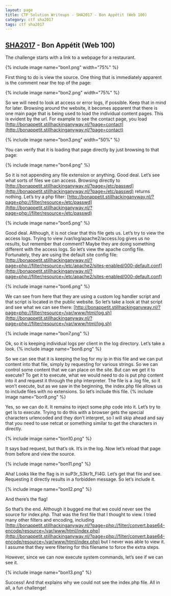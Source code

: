 ```yaml
---
layout: page
title: CTF Solution Writeups - SHA2017 - Bon Appétit (Web 100)
category: ctf sha2017
tags: ctf sha2017
---
```


[SHA2017](https://ctf.sha2017.org/home) - Bon Appétit (Web 100)
------
The challenge starts with a link to a webpage for a restaurant. 

{% include image name="bon1.png" width="75%" %}

First thing to do is view the source. One thing that is immediately apparent is the comment near the top of the page:

{% include image name="bon2.png" width="75%" %} 

So we will need to look at access or error logs, if possible. Keep that in mind for later. Browsing around the website, it becomes apparent that there is one main page that is being used to load the individual content pages. This is evident by the url. For example to see the contact page, you load [http://bonappetit.stillhackinganyway.nl/?page=contact](http://bonappetit.stillhackinganyway.nl/?page=contact)

{% include image name="bon3.png" width="50%" %} 


You can verify that it is loading that page directly by just browsing to that page:

{% include image name="bon4.png" %}



So it is not appending any file extension or anything. Good deal. Let’s see what sorts of files we can access. Browsing directly to [http://bonappetit.stillhackinganyway.nl/?page=/etc/passwd](http://bonappetit.stillhackinganyway.nl/?page=/etc/passwd) returns nothing. Let’s try a php filter: [http://bonappetit.stillhackinganyway.nl/?page=php://filter/resource=/etc/passwd](http://bonappetit.stillhackinganyway.nl/?page=php://filter/resource=/etc/passwd) 

{% include image name="bon5.png" %}




Good deal. Although, it is not clear that this file gets us. Let’s try to view the access logs. Trying to view /var/log/apache2/access.log gives us no results, but remember that comment? Maybe they are doing something different with the access logs. So let’s view the apache config file. Fortunately, they are using the default site config file: [http://bonappetit.stillhackinganyway.nl/?page=php://filter/resource=/etc/apache2/sites-enabled/000-default.conf](http://bonappetit.stillhackinganyway.nl/?page=php://filter/resource=/etc/apache2/sites-enabled/000-default.conf)

{% include image name="bon6.png" %}




We can see from here that they are using a custom log handler script and that script is located in the public website. So let’s take a look at that script and see what we can see there: [http://bonappetit.stillhackinganyway.nl/?page=php://filter/resource=/var/www/html/log.sh](http://bonappetit.stillhackinganyway.nl/?page=php://filter/resource=/var/www/html/log.sh)

{% include image name="bon7.png" %}




Ok, so it is keeping individual logs per client in the log directory. Let’s take a look.
{% include image name="bon8.png" %}

So we can see that it is keeping the log for my ip in this file and we can put content into that file, simply by requesting for various strings. So we can control some content that we can place on the site. But can we get it to execute? To get it to execute, what we would need to do is put php content into it and request it through the php interpreter. The file is a .log file, so it won’t execute, but as we saw in the beginning, the index.php file allows us to include files with no extensions. So let’s include this file. 
{% include image name="bon9.png" %}



Yes, so we can do it. It remains to inject some php code into it. Let’s try to get ls to execute. Trying to do this with a browser gets the special characters urlencoded and they don’t interpret, so I will skip ahead and say that you need to use netcat or something similar to get the characters in directly. 

{% include image name="bon10.png" %}



It says bad request, but that’s ok. It’s in the log. Now let’s reload that page from before and view the source.

{% include image name="bon11.png" %}



Aha! Looks like the flag is in suP3r_S3kr1t_Fl4G. Let’s get that file and see. Requesting it directly results in a forbidden message. So let’s include it.

{% include image name="bon12.png" %}



And there’s the flag!

So that’s the end. Although it bugged me that we could never see the source for index.php. That was the first file that I thought to view. I tried many other filters and encoding, including [http://bonappetit.stillhackinganyway.nl/?page=php://filter/convert.base64-encode/resource=/var/www/html/index.php](http://bonappetit.stillhackinganyway.nl/?page=php://filter/convert.base64-encode/resource=/var/www/html/index.php) but I never was able to view it. I assume that they were filtering for this filename to force the extra steps.

However, since we can now execute system commands, let’s see if we can see it.

{% include image name="bon13.png" %}

Success! And that explains why we could not see the index.php file. All in all, a fun challenge!


